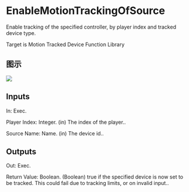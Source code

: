 # EnableMotionTrackingOfSource

Enable tracking of the specified controller, by player index and tracked device type.

Target is Motion Tracked Device Function Library

## 图示

![]($-20221218-19273906.png)

## Inputs

In: Exec.

Player Index: Integer. (in) The index of the player..

Source Name: Name. (in) The device id..  

## Outputs

Out: Exec.

Return Value: Boolean. (Boolean) true if the specified device is now set to be tracked. This could fail due to tracking limits, or on invalid input..

